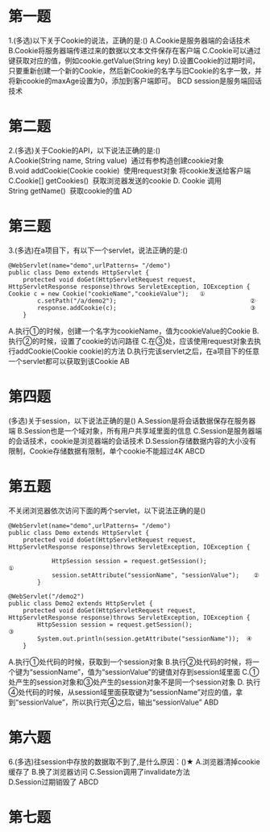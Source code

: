 # 第一题
1.(多选)以下关于Cookie的说法，正确的是:()
A.Cookie是服务器端的会话技术
B.Cookie将服务器端传递过来的数据以文本文件保存在客户端
C.Cookie可以通过键获取对应的值，例如cookie.getValue(String key)
D.设置Cookie的过期时间，只要重新创建一个新的Cookie，然后新Cookie的名字与旧Cookie的名字一致，并将新cookie的maxAge设置为0，添加到客户端即可。
BCD
session是服务端回话技术

# 第二题
2.(多选)关于Cookie的API，以下说法正确的是:()
A.Cookie(String name, String value)   通过有参构造创建cookie对象
B.void addCookie(Cookie cookie)    使用request对象 将cookie发送给客户端
C.Cookie[] getCookies()    获取浏览器发送的cookie
D. Cookie 调用String getName()   获取cookie的值
AD

# 第三题
3.(多选)在a项目下，有以下一个servlet，说法正确的是:()
```
@WebServlet(name="demo",urlPatterns= "/demo")
public class Demo extends HttpServlet {
	protected void doGet(HttpServletRequest request, HttpServletResponse response)throws ServletException, IOException {
Cookie c = new Cookie("cookieName","cookieValue");   ①
		c.setPath("/a/demo2");                                     ②
		response.addCookie(c);                                     ③
	}	
```
A.执行①的时候，创建一个名字为cookieName，值为cookieValue的Cookie
B.执行②的时候，设置了cookie的访问路径
C.在③处，应该使用request对象去执行addCookie(Cookie cookie)的方法
D.执行完该servlet之后，在a项目下的任意一个servlet都可以获取到该Cookie
AB

# 第四题
(多选)关于session，以下说法正确的是()
A.Session是将会话数据保存在服务器端
B.Session也是一个域对象，所有用户共享域里面的信息
C.Session是服务器端的会话技术，cookie是浏览器端的会话技术
D.Session存储数据内容的大小没有限制，Cookie存储数据有限制，单个cookie不能超过4K
ABCD

# 第五题
不关闭浏览器依次访问下面的两个servlet，以下说法正确的是()
```
@WebServlet(name="demo",urlPatterns= "/demo")
public class Demo extends HttpServlet {
	protected void doGet(HttpServletRequest request, HttpServletResponse response)throws ServletException, IOException {

    		HttpSession session = request.getSession();               ①
    		session.setAttribute("sessionName", "sessionValue");    ②
    	}
```
```angular2html
@WebServlet("/demo2")
public class Demo2 extends HttpServlet {
	protected void doGet(HttpServletRequest request, HttpServletResponse response)throws ServletException, IOException {
		HttpSession session = request.getSession();                  ③
		System.out.println(session.getAttribute("sessionName"));  ④
	}
```

A.执行①处代码的时候，获取到一个session对象
B.执行②处代码的时候，将一个键为“sessionName”，值为“sessionValue”的键值对存到session域里面
C.①处产生的session对象和③处产生的session对象不是同一个session对象
D.  执行④处代码的时候，从session域里面获取键为“sessionName”对应的值，拿	到“sessionValue”，所以执行完④之后，输出“sessionValue”
ABD

# 第六题
6.(多选)往session中存放的数据取不到了,是什么原因：()★
A.浏览器清掉cookie缓存了 
B.换了浏览器访问 
C.Session调用了invalidate方法	
D.Session过期销毁了 
ABCD

# 第七题
